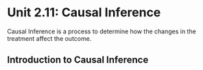 # Unit 2.11: Causal Inference

Causal Inference is a process to determine how the changes in the treatment affect the outcome.

## Introduction to Causal Inference


